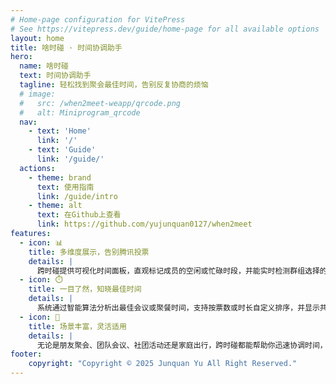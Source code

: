 ```yaml
---
# Home-page configuration for VitePress
# See https://vitepress.dev/guide/home-page for all available options
layout: home
title: 啥时碰 · 时间协调助手
hero:
  name: 啥时碰
  text: 时间协调助手
  tagline: 轻松找到聚会最佳时间，告别反复协商的烦恼
  # image:
  #   src: /when2meet-weapp/qrcode.png
  #   alt: Miniprogram_qrcode
  nav: 
    - text: 'Home'
      link: '/'
    - text: 'Guide'
      link: '/guide/'
  actions:
    - theme: brand
      text: 使用指南
      link: /guide/intro 
    - theme: alt
      text: 在Github上查看
      link: https://github.com/yujunquan0127/when2meet
features:
  - icon: 📊
    title: 多维度展示，告别腾讯投票
    details: |
      跨时碰提供可视化时间面板，直观标记成员的空闲或忙碌时段，并能实时检测群组选择的重叠情况；同时支持阳历、农历与星期三种日期显示模式，每次投票更新都会自动推送进度，让协商过程更高效。
  - icon: ⏱️
    title: 一目了然，知晓最佳时间
    details: |
      系统通过智能算法分析出最佳会议或聚餐时间，支持按票数或时长自定义排序，并显示共享空闲人数；用户还能一键将日程加入系统日历，确保不错过任何约定。
  - icon: 🎯
    title: 场景丰富，灵活适用
    details: |
      无论是朋友聚会、团队会议、社团活动还是家庭出行，跨时碰都能帮助你迅速协调时间，省去来回确认的麻烦。
footer: 
    copyright: "Copyright © 2025 Junquan Yu All Right Reserved."
---
```

